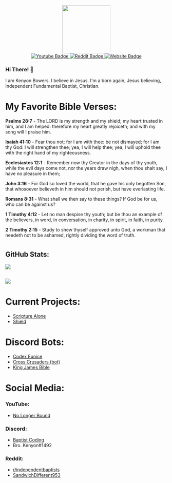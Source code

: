 <div id="profile_picture" align="center">
  <img src="https://avatars.githubusercontent.com/u/83834271?v=4" width="150" />
</div>
<div id="badges" align="center">
  <a target="_blank" href="https://youtube.com/@NoLongerBound">
    <img src="https://img.shields.io/badge/YouTube-red?style=for-the-badge&logo=youtube&logoColor=white" alt="Youtube Badge"/>
  </a>
  <a target="_blank" href="https://reddit.com/user/SandwichDifferent953">
    <img src="https://img.shields.io/badge/Reddit-orange?style=for-the-badge&logo=reddit&logoColor=white" alt="Reddit Badge"/>
  </a>
  <a target="_blank" href="https://kenyonbowers.github.io">
    <img src="https://img.shields.io/badge/Website-blue?style=for-the-badge" alt="Website Badge"/>
  </a>
</div>

### Hi There! 👋
I am Kenyon Bowers. I believe in Jesus. I'm a born again, Jesus believing, Independent Fundamental Baptist, Christian.
# My Favorite Bible Verses:
**Psalms 28:7** - The LORD is my strength and my shield; my heart trusted in him, and I am helped: therefore my heart greatly rejoiceth; and with my song will I praise him.

**Isaiah 41:10** - Fear thou not; for I am with thee: be not dismayed; for I am thy God: I will strengthen thee; yea, I will help thee; yea, I will uphold thee with the right hand of my righteousness.

**Ecclesiastes 12:1** - Remember now thy Creator in the days of thy youth, while the evil days come not, nor the years draw nigh, when thou shalt say, I have no pleasure in them;

**John 3:16** - For God so loved the world, that he gave his only begotten Son, that whosoever believeth in him should not perish, but have everlasting life.

**Romans 8:31** - What shall we then say to these things? If God be for us, who can be against us?

**1 Timothy 4:12** - Let no man despise thy youth; but be thou an example of the believers, in word, in conversation, in charity, in spirit, in faith, in purity.

**2 Timothy 2:15** - Study to shew thyself approved unto God, a workman that needeth not to be ashamed, rightly dividing the word of truth.

#
## GitHub Stats:

<picture>
  <source srcset="https://github-readme-streak-stats.herokuapp.com/?user=kenyonbowers&theme=light" media="(prefers-color-scheme: light)"></source>
  <source srcset="https://github-readme-streak-stats.herokuapp.com/?user=kenyonbowers&theme=dark" media="(prefers-color-scheme: dark)"></source>
  <img src="#">
</picture>

##

<picture>
  <source srcset="https://github-readme-stats.vercel.app/api/top-langs/?username=kenyonbowers&theme=light&layout=compact" media="(prefers-color-scheme: light)"></source>
  <source srcset="https://github-readme-stats.vercel.app/api/top-langs/?username=kenyonbowers&theme=dark&layout=compact" media="(prefers-color-scheme: dark)"></source>
  <img src="#">
</picture>

# Current Projects:
- [Scripture Alone](https://scripturealone.app)
- [Shield](https://github.com/kenyonbowers/shield)

# Discord Bots:
- [Codex Eunice](https://kenyonbowers.github.io/codex-eunice)
- [Cross Crusaders (bot)](https://github.com/CrossCrusaders/CrossCrusadersBot)
- [King James Bible](https://github.com/kenyonbowers/King-James-Bible-Bot)


# Social Media:
### YouTube:
- [No Longer Bound](https://www.youtube.com/@NoLongerBound)
### Discord:
- [Baptist Coding](https://discord.gg/9SBsB9syhe)
- Bro. Kenyon#1492
### Reddit:
- [r/independentbaptists](https://reddit.com/r/independentbaptists)
- [SandwichDifferent953](https://reddit.com/user/SandwichDifferent953)
